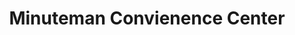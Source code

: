 ---
title: "Minuteman Convienence Center"
url: /riverside/minuteman-convienence-center/
shop: convenience
---